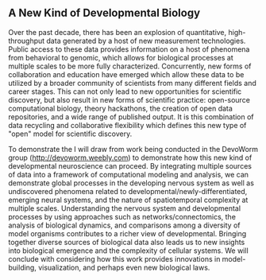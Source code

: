 ## A New Kind of Developmental Biology  

Over the past decade, there has been an explosion of quantitative, high-throughput data generated by a host of new measurement technologies. Public access to these data provides information on a host of phenomena from behavioral to genomic, which allows for biological processes at multiple scales to be more fully characterized. Concurrently, new forms of collaboration and education have emerged which allow these data to be utilized by a broader community of scientists from many different fields and career stages. This can not only lead to new opportunities for scientific discovery, but also result in new forms of scientific practice: open-source computational biology, theory hackathons, the creation of open data repositories, and a wide range of published output. It is this combination of data recycling and collaborative flexibility which defines this new type of "open" model for scientific discovery.  

To demonstrate the I will draw from work being conducted in the DevoWorm group (http://devoworm.weebly.com) to demonstrate how this new kind of developmental neuroscience can proceed. By integrating multiple sources of data into a framework of computational modeling and analysis, we can demonstrate global processes in the developing nervous system as well as undiscovered phenomena related to developmental/newly-differentiated, emerging neural systems, and the nature of spatiotemporal complexity at multiple scales. Understanding the nervous system and developmental processes by using approaches such as networks/connectomics, the analysis of biological dynamics, and comparisons among a diversity of model organisms contributes to a richer view of developmental. Bringing together diverse sources of biological data also leads us to new insights into biological emergence and the complexity of cellular systems. We will conclude with considering how this work provides innovations in model-building, visualization, and perhaps even new biological laws.  
